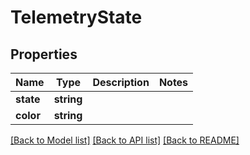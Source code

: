 # TelemetryState

## Properties
Name | Type | Description | Notes
------------ | ------------- | ------------- | -------------
**state** | **string** |  | 
**color** | **string** |  | 

[[Back to Model list]](../README.md#documentation-for-models) [[Back to API list]](../README.md#documentation-for-api-endpoints) [[Back to README]](../README.md)


